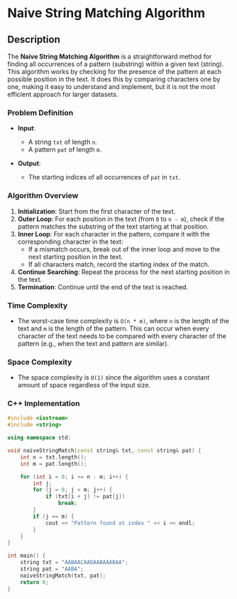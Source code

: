 # Naive String Matching Algorithm

## Description

The **Naive String Matching Algorithm** is a straightforward method for finding all occurrences of a pattern (substring) within a given text (string). This algorithm works by checking for the presence of the pattern at each possible position in the text. It does this by comparing characters one by one, making it easy to understand and implement, but it is not the most efficient approach for larger datasets.

### Problem Definition

- **Input**:
  - A string `txt` of length `n`.
  - A pattern `pat` of length `m`.
  
- **Output**:
  - The starting indices of all occurrences of `pat` in `txt`.

### Algorithm Overview

1. **Initialization**: Start from the first character of the text.
2. **Outer Loop**: For each position in the text (from `0` to `n - m`), check if the pattern matches the substring of the text starting at that position.
3. **Inner Loop**: For each character in the pattern, compare it with the corresponding character in the text:
   - If a mismatch occurs, break out of the inner loop and move to the next starting position in the text.
   - If all characters match, record the starting index of the match.
4. **Continue Searching**: Repeat the process for the next starting position in the text.
5. **Termination**: Continue until the end of the text is reached.

### Time Complexity

- The worst-case time complexity is `O(n * m)`, where `n` is the length of the text and `m` is the length of the pattern. This can occur when every character of the text needs to be compared with every character of the pattern (e.g., when the text and pattern are similar).

### Space Complexity

- The space complexity is `O(1)` since the algorithm uses a constant amount of space regardless of the input size.

### C++ Implementation

```cpp
#include <iostream>
#include <string>

using namespace std;

void naiveStringMatch(const string& txt, const string& pat) {
    int n = txt.length();
    int m = pat.length();

    for (int i = 0; i <= n - m; i++) {
        int j;
        for (j = 0; j < m; j++) {
            if (txt[i + j] != pat[j])
                break;
        }
        if (j == m) {
            cout << "Pattern found at index " << i << endl;
        }
    }
}

int main() {
    string txt = "AABAACAADAABAAABAA";
    string pat = "AABA";
    naiveStringMatch(txt, pat);
    return 0;
}
